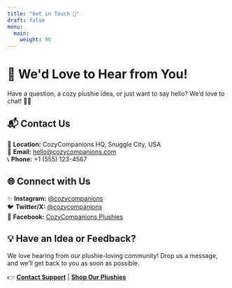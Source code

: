 ```yaml
---
title: "Get in Touch 💌"
draft: false
menu:
  main:
    weight: 90
---
```


# 💖 We'd Love to Hear from You!  

Have a question, a cozy plushie idea, or just want to say hello? We’d love to chat! 🧸✨  

## 📬 Contact Us  
📍 **Location:** CozyCompanions HQ, Snuggle City, USA  
📧 **Email:** [hello@cozycompanions.com](mailto:hello@cozycompanions.com)  
📞 **Phone:** +1 (555) 123-4567  

## 🌐 Connect with Us  
✨ **Instagram:** [@cozycompanions](https://instagram.com/cozycompanions)  
🐦 **Twitter/X:** [@cozycompanions](https://twitter.com/cozycompanions)  
📘 **Facebook:** [CozyCompanions Plushies](https://facebook.com/cozycompanions)  

## 💡 Have an Idea or Feedback?  
We love hearing from our plushie-loving community! Drop us a message, and we’ll get back to you as soon as possible.  

👉 **[Contact Support](#)** | **[Shop Our Plushies](#)**  